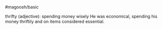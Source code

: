 #magoosh/basic

thrifty (adjective): spending money wisely 
He was economical, spending his money thriftily and on items considered essential. 
